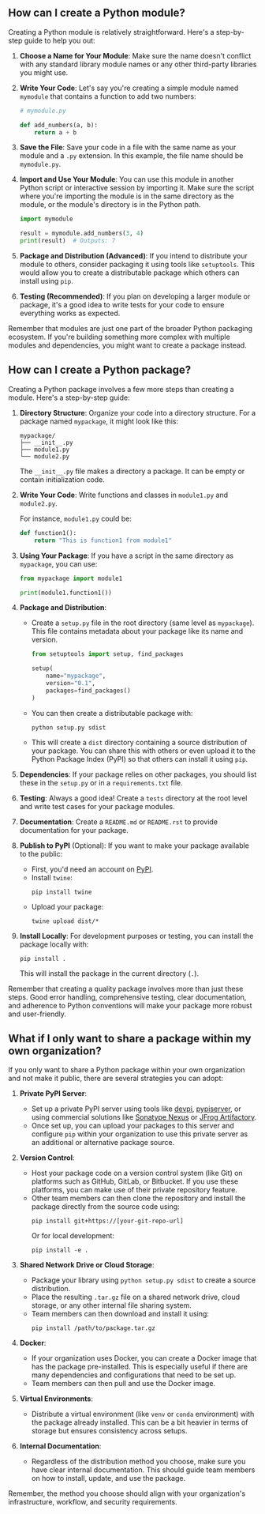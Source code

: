 ## How can I create a Python module?

Creating a Python module is relatively straightforward. Here's a step-by-step guide to help you out:

1. **Choose a Name for Your Module**:
   Make sure the name doesn't conflict with any standard library module names or any other third-party libraries you might use.

2. **Write Your Code**:
   Let's say you're creating a simple module named `mymodule` that contains a function to add two numbers:

   ```python
   # mymodule.py

   def add_numbers(a, b):
       return a + b
   ```

3. **Save the File**:
   Save your code in a file with the same name as your module and a `.py` extension. In this example, the file name should be `mymodule.py`.

4. **Import and Use Your Module**:
   You can use this module in another Python script or interactive session by importing it. Make sure the script where you're importing the module is in the same directory as the module, or the module's directory is in the Python path.

   ```python
   import mymodule

   result = mymodule.add_numbers(3, 4)
   print(result)  # Outputs: 7
   ```

5. **Package and Distribution (Advanced)**:
   If you intend to distribute your module to others, consider packaging it using tools like `setuptools`. This would allow you to create a distributable package which others can install using `pip`.

6. **Testing (Recommended)**:
   If you plan on developing a larger module or package, it's a good idea to write tests for your code to ensure everything works as expected.

Remember that modules are just one part of the broader Python packaging ecosystem. If you're building something more complex with multiple modules and dependencies, you might want to create a package instead.

## How can I create a Python package?

Creating a Python package involves a few more steps than creating a module. Here's a step-by-step guide:

1. **Directory Structure**:
   Organize your code into a directory structure. For a package named `mypackage`, it might look like this:

   ```
   mypackage/
   ├── __init__.py
   ├── module1.py
   └── module2.py
   ```

   The `__init__.py` file makes a directory a package. It can be empty or contain initialization code.

2. **Write Your Code**:
   Write functions and classes in `module1.py` and `module2.py`.

   For instance, `module1.py` could be:
   ```python
   def function1():
       return "This is function1 from module1"
   ```

3. **Using Your Package**:
   If you have a script in the same directory as `mypackage`, you can use:

   ```python
   from mypackage import module1

   print(module1.function1())
   ```

4. **Package and Distribution**:

   - Create a `setup.py` file in the root directory (same level as `mypackage`). This file contains metadata about your package like its name and version.

     ```python
     from setuptools import setup, find_packages

     setup(
         name="mypackage",
         version="0.1",
         packages=find_packages()
     )
     ```

   - You can then create a distributable package with:
     ```
     python setup.py sdist
     ```

   - This will create a `dist` directory containing a source distribution of your package. You can share this with others or even upload it to the Python Package Index (PyPI) so that others can install it using `pip`.

5. **Dependencies**:
   If your package relies on other packages, you should list these in the `setup.py` or in a `requirements.txt` file.

6. **Testing**:
   Always a good idea! Create a `tests` directory at the root level and write test cases for your package modules.

7. **Documentation**:
   Create a `README.md` or `README.rst` to provide documentation for your package.

8. **Publish to PyPI** (Optional):
   If you want to make your package available to the public:

   - First, you'd need an account on [PyPI](https://pypi.org/).
   - Install `twine`:
     ```
     pip install twine
     ```
   - Upload your package:
     ```
     twine upload dist/*
     ```

9. **Install Locally**:
   For development purposes or testing, you can install the package locally with:
   ```
   pip install .
   ```
   This will install the package in the current directory (`.`).

Remember that creating a quality package involves more than just these steps. Good error handling, comprehensive testing, clear documentation, and adherence to Python conventions will make your package more robust and user-friendly.

## What if I only want to share a package within my own organization?

If you only want to share a Python package within your own organization and not make it public, there are several strategies you can adopt:

1. **Private PyPI Server**:
   - Set up a private PyPI server using tools like [devpi](https://devpi.net/docs/devpi/devpi/latest/%2Bd/index.html), [pypiserver](https://pypi.org/project/pypiserver/), or using commercial solutions like [Sonatype Nexus](https://www.sonatype.com/nexus/repository-oss) or [JFrog Artifactory](https://jfrog.com/artifactory/).
   - Once set up, you can upload your packages to this server and configure `pip` within your organization to use this private server as an additional or alternative package source.

2. **Version Control**:
   - Host your package code on a version control system (like Git) on platforms such as GitHub, GitLab, or Bitbucket. If you use these platforms, you can make use of their private repository feature.
   - Other team members can then clone the repository and install the package directly from the source code using:
     ```
     pip install git+https://[your-git-repo-url]
     ```
     Or for local development:
     ```
     pip install -e .
     ```

3. **Shared Network Drive or Cloud Storage**:
   - Package your library using `python setup.py sdist` to create a source distribution.
   - Place the resulting `.tar.gz` file on a shared network drive, cloud storage, or any other internal file sharing system.
   - Team members can then download and install it using:
     ```
     pip install /path/to/package.tar.gz
     ```

4. **Docker**:
   - If your organization uses Docker, you can create a Docker image that has the package pre-installed. This is especially useful if there are many dependencies and configurations that need to be set up.
   - Team members can then pull and use the Docker image.

5. **Virtual Environments**:
   - Distribute a virtual environment (like `venv` or `conda` environment) with the package already installed. This can be a bit heavier in terms of storage but ensures consistency across setups.

6. **Internal Documentation**:
   - Regardless of the distribution method you choose, make sure you have clear internal documentation. This should guide team members on how to install, update, and use the package.

Remember, the method you choose should align with your organization's infrastructure, workflow, and security requirements.
